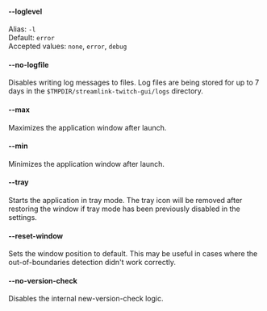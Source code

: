 #### --loglevel

Alias: `-l`  
Default: `error`  
Accepted values: `none`, `error`, `debug`

#### --no-logfile

Disables writing log messages to files. Log files are being stored for up to 7 days in the `$TMPDIR/streamlink-twitch-gui/logs` directory.

#### --max

Maximizes the application window after launch.

#### --min

Minimizes the application window after launch.

#### --tray

Starts the application in tray mode. The tray icon will be removed after restoring the window if tray mode has been previously disabled in the settings.

#### --reset-window

Sets the window position to default. This may be useful in cases where the out-of-boundaries detection didn't work correctly.

#### --no-version-check

Disables the internal new-version-check logic.